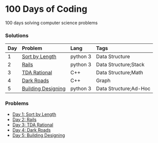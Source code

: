 # 100 Days of Coding
100 days solving computer science problems



### Solutions
| Day | Problem | Lang  | Tags |
| :------------ | :------------ | :------------ | :------------ |
| 1    | [Sort by Length](https://github.com/Maia-jp/100DaysOfCoding/blob/main/solutions/D1_URI_1244_Sort%20by%20Length.py)     | python 3    | Data Structure     |
| 2    | [Rails](https://github.com/Maia-jp/100DaysOfCoding/blob/main/solutions/D2_URI_1062_Rails.py)     | python 3    | Data Structure;Stack     |
| 3    | [TDA Rational](https://github.com/Maia-jp/100DaysOfCoding/blob/main/solutions/D3_URI_1022_TDA%20Rational.cpp)     | C++    | Data Structure;Math     |
| 4    | [Dark Roads](https://github.com/Maia-jp/100DaysOfCoding/blob/main/solutions/D4_URI_1152_Dark%20Roads.cpp)     | C++    | Graph     |
| 5    | [Building Designing](https://github.com/Maia-jp/100DaysOfCoding/blob/main/solutions/D5_URI_1361_Building%20Designing.py)     | python 3    | Data Structure;Ad-Hoc     |


### Problems
- [Day 1: Sort by Length](https://www.urionlinejudge.com.br/judge/en/problems/view/1244)
- [Day 2: Rails](https://www.urionlinejudge.com.br/judge/en/problems/view/1062)
- [Day 3: TDA Rational](https://www.urionlinejudge.com.br/judge/en/problems/view/1022)
- [Day 4: Dark Roads](https://www.urionlinejudge.com.br/judge/en/problems/view/1152)
- [Day 5: Building Designing](https://www.urionlinejudge.com.br/judge/en/problems/view/1361)

